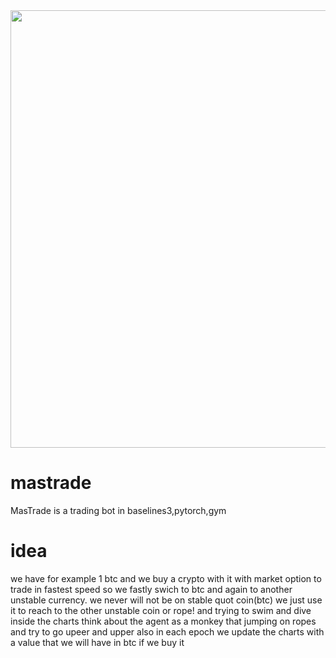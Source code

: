<img src="https://user-images.githubusercontent.com/5004900/120317742-43c93280-c2f4-11eb-9c5d-0914bd2d9396.png" data-canonical-src="https://user-images.githubusercontent.com/5004900/120317742-43c93280-c2f4-11eb-9c5d-0914bd2d9396.png" height="700" />

# mastrade
MasTrade is a trading bot in baselines3,pytorch,gym


# idea
we have for example 1 btc
and we buy a crypto with it with market option to 
trade in fastest speed
so we fastly swich to btc and again to another unstable currency.
we never will not be on stable quot coin(btc)
we just use it to reach to the other unstable coin or rope!
and trying to swim and dive inside the charts
think about the agent as a monkey that jumping on ropes
and try to go upeer and upper
also in each epoch we update the charts with a value that we will 
have in btc if we buy it

